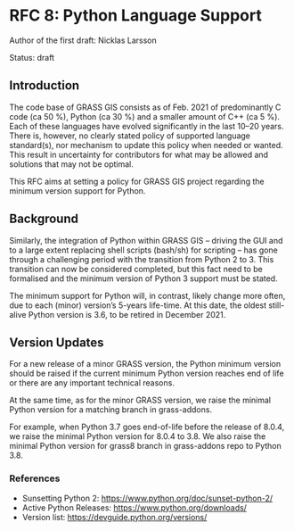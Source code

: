 # RFC 8: Python Language Support

Author of the first draft: Nicklas Larsson

Status: draft

## Introduction

The code base of GRASS GIS consists as of Feb. 2021 of predominantly C code (ca 50 %), Python (ca 30 %) and a smaller amount of C++ (ca 5 %). Each of these languages have evolved significantly in the last 10–20 years.
There is, however, no clearly stated policy of supported language standard(s), nor mechanism to update this policy when needed or wanted. This result in uncertainty for contributors for what may be allowed and solutions that may not be optimal.

This RFC aims at setting a policy for GRASS GIS project regarding the minimum version support for Python.

## Background

Similarly, the integration of Python within GRASS GIS – driving the GUI and to a large extent replacing shell scripts (bash/sh) for scripting – has gone through a challenging period with the transition from Python 2 to 3. This transition can now be considered completed, but this fact need to be formalised and the minimum version of Python 3 support must be stated.

The minimum support for Python will, in contrast, likely change more often, due to each (minor) version’s 5-years life-time. At this date, the oldest still-alive Python version is 3.6, to be retired in December 2021.

## Version Updates

For a new release of a minor GRASS version, the Python minimum version should be raised if the current minimum Python version reaches end of life or there are any important technical reasons.

At the same time, as for the minor GRASS version, we raise the minimal Python version for a matching branch in grass-addons.

For example, when Python 3.7 goes end-of-life before the release of 8.0.4, we raise the minimal Python version for 8.0.4 to 3.8. We also raise the minimal Python version for grass8 branch in grass-addons repo to Python 3.8.

### References

* Sunsetting Python 2: <https://www.python.org/doc/sunset-python-2/>
* Active Python Releases: <https://www.python.org/downloads/>
* Version list: <https://devguide.python.org/versions/>
